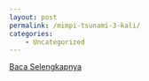 ```yaml
---
layout: post
permalink: /mimpi-tsunami-3-kali/
categories:
    - Uncategorized
---
```


[Baca Selengkapnya](/04)